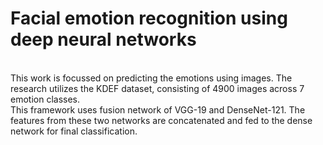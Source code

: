 # Facial emotion recognition using deep neural networks
<br>
This work is focussed on predicting the emotions using images. The research utilizes the KDEF dataset, consisting of 4900 images across 7 emotion classes.
<br>
This framework uses fusion network of VGG-19 and DenseNet-121. The features from these two networks are concatenated and fed to the dense network for final classification.
